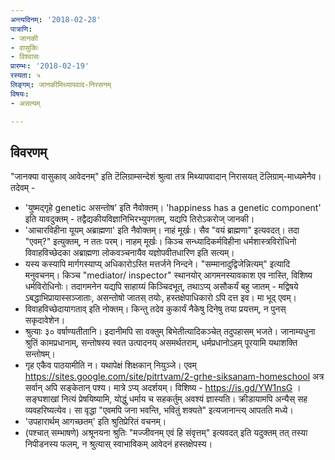 ```yaml
---
अन्त्यदिनम्: '2018-02-28'
पात्राणि:
- जानकी
- वासुकिः
- विश्वासः
प्रारम्भः: '2018-02-19'
रस्यता: ५
लिङ्गम्: जानकीमिथ्यापवाद-निरसनम्
विषयः:
- असत्यम्

---
```


## विवरणम्
"जानक्या वासुकाव् आवेदनम्" इति टॆलिग्राम्सन्देशं श्रुत्वा तत्र मिथ्यापवादान् निरासयत् टॆलिग्राम्-माध्यमेनैव। तदेवम् -
- 'युष्मद्गृहे genetic असन्तोष' इति नैवोक्तम्। 'happiness has a genetic component' इति यावदुक्तम् - तद्वैद्यकीयविज्ञानिभिरभ्युपगतम्, यद्यपि तिरोऽकरोज् जानकी।
- 'आचारविहीना यूयम् अब्राह्मणा' इति नैवोक्तम्। नाहं मूर्खः। सैव "वयं ब्राह्मणा" इत्यवदत्। तदा "एवम्?" इत्युक्तम्, न ततः परम्। नाहम् मूर्खः। किञ्च सन्ध्यादिकर्मविहीना धर्मशास्त्रविरोधिनो विवाहविच्छेदका अब्राह्मणा लोकवञ्चनायैव यज्ञोपवीतधारिण इति सत्यम्।
- यस्य कस्यापि मार्गगस्याप्य् अधिकारोऽस्ति मत्तर्जने निन्दने। "सम्मानादुद्विजेन्नित्यम्" इत्यादि मनुवचनम्। किञ्च "mediator/ inspector" स्थानयोर् आगमनस्यावकाश एव नास्ति, विशिष्य धर्मविरोधिनोः। तदागमनेन यद्यपि साहाय्यं किञ्चिदभूत्, तथाऽप्य् असौकर्यं बहु जातम् - मद्विषये ऽबद्धाभिप्रायास्सञ्जाताः, असन्तोषो जातस् तयोः, हस्तक्षेपाधिकारो ऽपि दत्त इव। मा भूद् एवम्।
- विवाहविच्छेदायागताव् इति नोक्तम्। किन्तु तदेव कुकार्यं नैकेषु दिनेषु तया प्रयत्तम्, न पुनस् सकृदावेशेन।
- श्रुत्याः ३० वर्षाण्यतीतानि। इदानीमपि सा वक्तुम् बिभेतीत्यादिकञ्चेत् तदुपहासम् भजते। जानाम्यधुना श्रुतिं कामप्रधानाम्, सन्तोषस्य स्वत उत्पादनय् असमर्थतराम्, धर्मप्रधानोऽहम् पूरयामि यथाशक्ति सन्तोषम्।
- गृह एकैव पाठयामीति न। यथापेक्षं शिक्षकान् नियुञ्जे। एवम् https://sites.google.com/site/pitrtvam/2-grhe-siksanam-homeschool अत्र सर्वान् अपि सङ्केतान् पश्य। मात्रे ऽप्य् अदर्शयम्। विशिष्य - https://is.gd/YW1nsG । सङ्घशाखां नित्यं प्रेषयिष्यामि, योद्धुं धर्माय च सहकर्तुम् अवश्यं ज्ञास्यति। क्रीडायामपि अन्यैस् सह व्यवहरिष्यत्येव। सा वृद्धा "एवमपि जना भवन्ति, भवितुं शक्यते" इत्यजानान्त्य् आपतति मध्ये।
- 'उपहारार्थम् आगच्छतम्' इति श्रुतिप्रेरितं वचनम्। 
- (पश्चात् सम्भाषणे) अश्रूनयना श्रुतिः "मज्जीवनम् एवं हि संवृत्तम्" इत्यवदत् इति यदुक्तम् तत् तस्या निपीडनस्य फलम्, न श्रुत्यास् स्वाभाविकम् आवेदनं हस्तक्षेपस्य।

